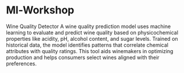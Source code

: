# Ml-Workshop
Wine Quality Detector
A wine quality prediction model uses machine learning to evaluate and predict wine quality based on physicochemical properties like acidity, pH, alcohol content, and sugar levels. Trained on historical data, the model identifies patterns that correlate chemical attributes with quality ratings. This tool aids winemakers in optimizing production and helps consumers select wines aligned with their preferences.
